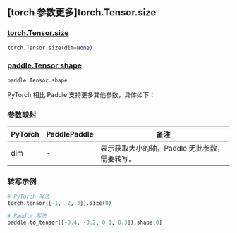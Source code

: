 ## [torch 参数更多]torch.Tensor.size

### [torch.Tensor.size](https://pytorch.org/docs/stable/generated/torch.Tensor.size.html#torch.Tensor.size)

```python
torch.Tensor.size(dim=None)
```

### [paddle.Tensor.shape](https://www.paddlepaddle.org.cn/documentation/docs/zh/develop/api/paddle/Tensor_cn.html#shape)

```python
paddle.Tensor.shape
```

PyTorch 相比 Paddle 支持更多其他参数，具体如下：

### 参数映射
| PyTorch | PaddlePaddle | 备注 |
| ------- | ------------ | ------- |
| dim     | -            | 表示获取大小的轴，Paddle 无此参数，需要转写。 |

### 转写示例

```python
# PyTorch 写法
torch.tensor([-1, -2, 3]).size(0)

# Paddle 写法
paddle.to_tensor([-0.4, -0.2, 0.1, 0.3]).shape[0]
```
